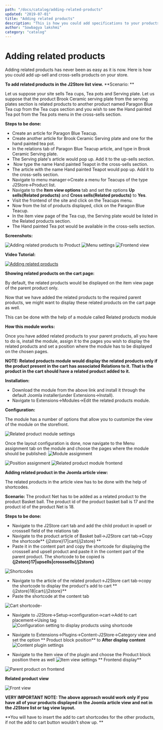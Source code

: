 ```yaml
---
path: "/docs/catalog/adding-related-products"
updated: "2019-07-01"
title: "Adding related products"
description: "This is how you could add specifications to your products"
author: "Sowbagya lakshmi"
category: "catalog"
---
```

# Adding related products

Adding related products has never been as easy as it is now. Here is how you could add up-sell and cross-sells products on your store.

**To add related products in the J2Store list view.**
**Scenario: **

Let us suppose your site sells Tea cups, Tea pots and Serving plate. Let us suppose that the product Brook Ceramic serving plate from the serving plates section is related products to another product named Paragon Blue Tea cup from the Tea cups section and you wish to see the Hand painted Tea pot from the Tea pots menu in the cross-sells section. 

**Steps to be done:**

- Create an article for Paragon Blue Teacup.
- Create another article for Brook Ceramic Serving plate and one for the hand painted tea pot. 
- In the relations tab of Paragon Blue Teacup article, and type in Brook Ceramic Serving plate. 
- The Serving plate's article would pop up. Add it to the up-sells section.
-  Now type the name Hand painted Teapot in the cross-sells section.
- The article with the name Hand painted Teapot would pop up. Add it to the cross-sells section.
- Navigate to menu manager->Create a menu for Teacups of the type J2Store->Product list.
- Navigate to the **Item view options** tab and set the options **Up sells(Related products)** and **Cross sells(Related products)** to **Yes**.
- Visit the frontend of the site and click on the Teacups menu.
- Now from the list of products displayed, click on the Paragon Blue Teacup.
- In the item view page of the Tea cup, the Serving plate would be listed in the Related products section.
- The Hand painted Tea pot would be available in the cross-sells section.

**Screenshots:**

![Adding related products to Product](https://raw.githubusercontent.com/j2store/doc-images/master//catalog/adding-related-products/addingrelatedproducts-to-pro.png)
![Menu settings](https://raw.githubusercontent.com/j2store/doc-images/master//catalog/adding-related-products/addingrelatedproducts-menu-settings.png)
![Frontend view](https://raw.githubusercontent.com/j2store/doc-images/master//catalog/adding-related-products/frontendrelatedproducts.png)

**Video Tutorial:**

[![Adding related products](https://img.youtube.com/vi/51J1UkeRu3Y/0.jpg)](https://youtu.be/X4QtLzaBPI0 "Adding related products")

**Showing related products on the cart page:**

By default, the related products would be displayed on the item view page of the parent product only.

Now that we have added the related products to the required parent products, we might want to display these related products on the cart page as well.

This can be done with the help of a module called <link-text url="https://www.j2store.org/extensions/modules/related-products-module.html" target="_blank" rel="noopener">Related products module</link-text>

**How this module works:**

Once you have added related products to your parent products, all you have to do is, install the module, assign it to the pages you wish to display the related products and set a position where the module has to be displayed on the chosen pages.

**NOTE: Related products module would display the related products only if the product present in the cart has associated Relations to it. That is the product in the cart should have a related product added to it.**

**Installation:**

- Download the module from the above link and install it through the default Joomla installer(under Extensions->Install).
- Navigate to Extensions->Modules->Edit the related products module.

**Configuration:**

The module has a number of options that allow you to customize the view of the module on the storefront.

![Related product module settings](https://raw.githubusercontent.com/j2store/doc-images/master//catalog/adding-related-products/rel-pro-mod-settings.png)

Once the layout configuration is done, now navigate to the Menu assignment tab on the module and choose the pages where the module should be published:
![Module assignment](https://raw.githubusercontent.com/j2store/doc-images/master//catalog/adding-related-products/module-assignment.png)

![Position assignment](https://raw.githubusercontent.com/j2store/doc-images/master//catalog/adding-related-products/position-assignment.png)
![Related product module frontend](https://raw.githubusercontent.com/j2store/doc-images/master//catalog/adding-related-products/rel-pro-mod-frontend.png)

**Adding related product in the Joomla article view:**

The related products in the article view has to be done with the help of <link-text url="http://docs.j2store.org/catalog/short-codes" target="_blank" rel="noopener">shortcodes.</link-text>

**Scenario:**
The product Net has to be added as a related product to the product Basket ball. The product id of the product basket ball is 17 and the product id of the product Net is 18.

**Steps to be done:**

- Navigate to the J2Store cart tab and add the child product in upsell or crosssell field of the relations tab 
- Navigate to the product article of Basket ball->J2Store cart tab->Copy the shortcode**	{j2store}17\|cart{/j2store}	**
- Paste it in the content part and copy the shortcode for displaying the crosssell and upsell product and paste it in the content part of the parent product. The shortcode to be copied is **{j2store}17\|upsells\|crosssells{/j2store}**

![Shortcodes](https://raw.githubusercontent.com/j2store/doc-images/master//catalog/adding-related-products/rel-pro-addding-content.png)
- Navigate to the article of the related product->J2Store cart tab->copy the shortcode to display the product's add to cart
 **	{j2store}18\|cart{/j2store}**
- Paste the shortcode at the content tab

![Cart shortcode](https://raw.githubusercontent.com/j2store/doc-images/master//catalog/adding-related-products/cart-shortcode.png)- 
- Navigate to J2Store->Setup->configuration->cart->Add to cart placement->Using tag
![Configuration setting to display products using shortcode](https://raw.githubusercontent.com/j2store/doc-images/master//catalog/adding-related-products/shortcode-configuration.png)

- Navigate to Extensions->Plugins->Content-J2Store->Category view and set the option ** Product block position** to **After display content**
![Content plugin settings](https://raw.githubusercontent.com/j2store/doc-images/master//catalog/adding-related-products/content-plugin-config.png)
- Navigate to the Item view of the plugin and choose the Product block position there as well
![Item view settings](https://raw.githubusercontent.com/j2store/doc-images/master//catalog/adding-related-products/content-plugin-item-view.png)
** Frontend display**

![Parent product on frontend](https://raw.githubusercontent.com/j2store/doc-images/master//catalog/adding-related-products/frontend-parent-pro.png)

**Related product view**

![Front view](https://raw.githubusercontent.com/j2store/doc-images/master//catalog/adding-related-products/rel-pro-view-front.png)

**VERY IMPORTANT NOTE: The above approach would work only if you have all of your products displayed in the Joomla article view and not in the J2Store list or tag view layout.**

**You will have to insert the add to cart shortcodes for the other products, if not the add to cart button wouldn't show up. **


